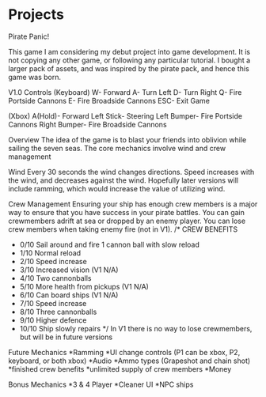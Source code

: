 # Projects

Pirate Panic!

This game I am considering my debut project into game development. 
It is not copying any other game, or following any particular tutorial.
I bought a larger pack of assets, and was inspired by the pirate pack,
and hence this game was born. 

V1.0
Controls
(Keyboard)
W- Forward
A- Turn Left
D- Turn Right
Q- Fire Portside Cannons
E- Fire Broadside Cannons
ESC- Exit Game

(Xbox)
A(Hold)- Forward
Left Stick- Steering
Left Bumper- Fire Portside Cannons
Right Bumper- Fire Broadside Cannons

Overview
The idea of the game is to blast your friends into oblivion while
sailing the seven seas. The core mechanics involve wind and crew management

Wind
Every 30 seconds the wind changes directions. Speed increases with the wind,
and decreases against the wind. Hopefully later versions will include ramming,
which would increase the value of utilizing wind.

Crew Management
Ensuring your ship has enough crew members is a major way to ensure that you 
have success in your pirate battles. You can gain crewmembers adrift at sea
or dropped by an enemy player. You can lose crew members when taking enemy fire (not in V1).
/* CREW BENEFITS
 * 0/10 Sail around and fire 1 cannon ball with slow reload
 * 1/10 Normal reload
 * 2/10 Speed increase
 * 3/10 Increased vision (V1 N/A)
 * 4/10 Two cannonballs
 * 5/10 More health from pickups (V1 N/A)
 * 6/10 Can board ships (V1 N/A)
 * 7/10 Speed increase
 * 8/10 Three cannonballs
 * 9/10 Higher defence
 * 10/10 Ship slowly repairs
 */
In V1 there is no way to lose crewmembers, but will be in future versions

Future Mechanics
*Ramming
*UI change controls (P1 can be xbox, P2, keyboard, or both xbox)
*Audio
*Ammo types (Grapeshot and chain shot)
*finished crew benefits
*unlimited supply of crew members
*Money

Bonus Mechanics
*3 & 4 Player
*Cleaner UI
*NPC ships


